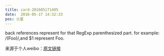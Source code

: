 ```yaml
---
title: card-201605171405
date:  2016-05-17 14:32:33
pos: 火星
---
```

back references represent for that RegExp parenthesized part. for example:  /(Foo)/,and $1 represent Foo. 

来源于个人weibo：[原文链接](https://m.weibo.cn/status/DvWuurlbB?mblogid=DvWuurlbB)